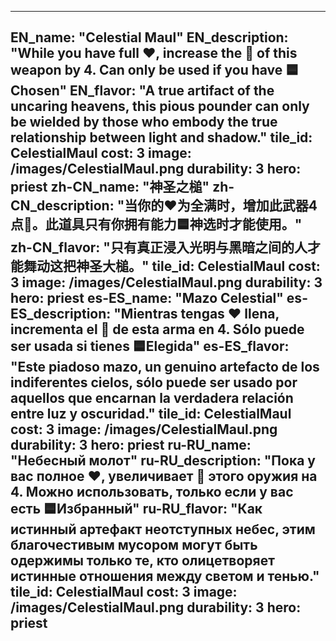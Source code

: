 ---

EN_name: "Celestial Maul"
EN_description: "While you have full ❤️, increase the 🔸 of this weapon by 4. Can only be used if you have 🟦Chosen"
EN_flavor: "A true artifact of the uncaring heavens, this pious pounder can only be wielded by those who embody the true relationship between light and shadow."
tile_id: CelestialMaul
cost: 3
image: /images/CelestialMaul.png
durability: 3
hero: priest
zh-CN_name: "神圣之槌"
zh-CN_description: "当你的❤️为全满时，增加此武器4点🔸。此道具只有你拥有能力🟦神选时才能使用。"
zh-CN_flavor: "只有真正浸入光明与黑暗之间的人才能舞动这把神圣大槌。"
tile_id: CelestialMaul
cost: 3
image: /images/CelestialMaul.png
durability: 3
hero: priest
es-ES_name: "Mazo Celestial"
es-ES_description: "Mientras tengas ❤️ llena, incrementa el 🔸 de esta arma en 4. Sólo puede ser usada si tienes 🟦Elegida"
es-ES_flavor: "Este piadoso mazo, un genuino artefacto de los indiferentes cielos, sólo puede ser usado por aquellos que encarnan la verdadera relación entre luz y oscuridad."
tile_id: CelestialMaul
cost: 3
image: /images/CelestialMaul.png
durability: 3
hero: priest
ru-RU_name: "Небесный молот"
ru-RU_description: "Пока у вас полное ❤️, увеличивает 🔸 этого оружия на 4. Можно использовать, только если у вас есть 🟦Избранный"
ru-RU_flavor: "Как истинный артефакт неотступных небес, этим благочестивым мусором могут быть одержимы только те, кто олицетворяет истинные отношения между светом и тенью."
tile_id: CelestialMaul
cost: 3
image: /images/CelestialMaul.png
durability: 3
hero: priest
---